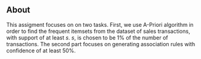 ## About

This assigment focuses on on two tasks. 
First, we use A-Priori algorithm in order to find the frequent itemsets from the dataset of sales transactions, with support of at least *s*. *s*, is chosen to be 1% of the number of transactions. 
The second part focuses on generating association rules with confidence of at least 50%.